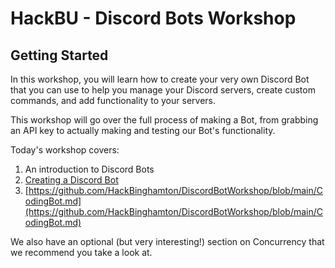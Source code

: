 # HackBU - Discord Bots Workshop

## Getting Started

In this workshop, you will learn how to create your very own Discord Bot that you can use to help you manage your Discord servers, create custom commands, and add functionality to your servers. 

This workshop will go over the full process of making a Bot, from grabbing an API key to actually making and testing our Bot's functionality. 

Today's workshop covers:

1. An introduction to Discord Bots
2. [Creating a Discord Bot](https://github.com/HackBinghamton/DiscordBotWorkshop/blob/main/CreatingBot.md)
3. [https://github.com/HackBinghamton/DiscordBotWorkshop/blob/main/CodingBot.md](https://github.com/HackBinghamton/DiscordBotWorkshop/blob/main/CodingBot.md)

We also have an optional (but very interesting!) section on Concurrency that we recommend you take a look at. 